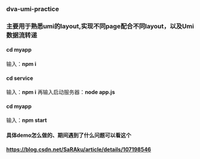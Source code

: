 ### dva-umi-practice
### 主要用于熟悉umi的layout,实现不同page配合不同layout，以及Umi数据流转递  

#### cd myapp
输入：**npm i**  

#### cd service
输入：**npm i**
再输入启动服务器：**node app.js**  

#### cd myapp
输入：**npm start**  

#### 具体demo怎么做的、期间遇到了什么问题可以看这个
#### https://blog.csdn.net/SaRAku/article/details/107198546
